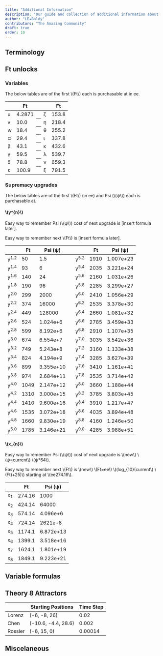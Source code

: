 ```yaml
---
title: "Additional Information"
description: "Our guide and collection of additional information about the game and the guide."
author: "LE★Baldy"
contributors: "The Amazing Community"
draft: true
order: 10
---
```


## Terminology

## Ft unlocks

### Variables

The below tables are of the first \\(Ft\\) each is purchasable at in ee.

<table class="newwords">
  <thead>
    <tr>
        <th class="invisible"></th>
        <th>Ft</th>
        <th class="invisible"></th>
        <th class="invisible"></th>
        <th>Ft</th>
    </tr>
  </thead>
  <tbody>
    <tr>
        <td class="leftHeader">u</td>
        <td>4.2871</td>
        <th class="invisible"></th>
        <td class="leftHeader">ζ</td>
        <td>153.8</td>
    </tr>
    <tr>
        <td class="leftHeader">v</td>
        <td>10.0</td>
        <th class="invisible"></th>
        <td class="leftHeader">η</td>
        <td>218.4</td>
    </tr>
    <tr>
        <td class="leftHeader">w</td>
        <td>18.4</td>
        <th class="invisible"></th>
        <td class="leftHeader">θ</td>
        <td>255.2</td>
    </tr>
    <tr>
        <td class="leftHeader">α</td>
        <td>29.4</td>
        <th class="invisible"></th>
        <td class="leftHeader">ι</td>
        <td>337.8</td>
    </tr>
    <tr>
        <td class="leftHeader">β</td>
        <td>43.1</td>
        <th class="invisible"></th>
        <td class="leftHeader">κ</td>
        <td>432.6</td>
    </tr>
    <tr>
        <td class="leftHeader">γ</td>
        <td>59.5</td>
        <th class="invisible"></th>
        <td class="leftHeader">λ</td>
        <td>539.7</td>
    </tr>
    <tr>
        <td class="leftHeader">δ</td>
        <td>78.8</td>
        <th class="invisible"></th>
        <td class="leftHeader">ν</td>
        <td>659.3</td>
    </tr>
    <tr>
        <td class="leftHeader">ε</td>
        <td>100.9</td>
        <th class="invisible"></th>
        <td class="leftHeader">ξ</td>
        <td>791.5</td>
    </tr>
  </tbody>
</table>

### Supremacy upgrades

The below tables are of the first \\(Ft\\) (in ee) and Psi (\\(ψ\\)) each is purchasable at.

#### \\(y^{n}\\)

Easy way to remember Psi (\\(ψ\\)) cost of next upgrade is [insert formula later].

Easy way to remember next \\(Ft\\) is [insert formula later].

<table class="newwords">
  <thead>
    <tr>
        <th class="invisible"></th>
        <th>Ft</th>
        <th>Psi (ψ)</th>
        <th class="invisible"></th>
        <th class="invisible"></th>
        <th>Ft</th>
        <th>Psi (ψ)</th>
    </tr>
  </thead>
  <tbody>
    <tr>
        <td class="leftHeader">y<sup>1.2</sup></td>
        <td>50</td>
        <td>1.5</td>
        <td class="invisible"></td>
        <td class="leftHeader">y<sup>5.2</sup></td>
        <td>1910</td>
        <td>1.007e+23</td>
    </tr>
    <tr>
        <td class="leftHeader">y<sup>1.4</sup></td>
        <td>93</td>
        <td>6</td>
        <td class="invisible"></td>
        <td class="leftHeader">y<sup>5.4</sup></td>
        <td>2035</td>
        <td>3.221e+24</td>
    </tr>
    <tr>
        <td class="leftHeader">y<sup>1.6</sup></td>
        <td>140</td>
        <td>24</td>
        <td class="invisible"></td>
        <td class="leftHeader">y<sup>5.6</sup></td>
        <td>2160</td>
        <td>1.031e+26</td>
    </tr>
    <tr>
        <td class="leftHeader">y<sup>1.8</sup></td>
        <td>190</td>
        <td>96</td>
        <td class="invisible"></td>
        <td class="leftHeader">y<sup>5.8</sup></td>
        <td>2285</td>
        <td>3.299e+27</td>
    </tr>
    <tr>
        <td class="leftHeader">y<sup>2.0</sup></td>
        <td>299</td>
        <td>2000</td>
        <td class="invisible"></td>
        <td class="leftHeader">y<sup>6.0</sup></td>
        <td>2410</td>
        <td>1.056e+29</td>
    </tr>
    <tr>
        <td class="leftHeader">y<sup>2.2</sup></td>
        <td>374</td>
        <td>16000</td>
        <td class="invisible"></td>
        <td class="leftHeader">y<sup>6.2</sup></td>
        <td>2535</td>
        <td>3.378e+30</td>
    </tr>
    <tr>
        <td class="leftHeader">y<sup>2.4</sup></td>
        <td>449</td>
        <td>128000</td>
        <td class="invisible"></td>
        <td class="leftHeader">y<sup>6.4</sup></td>
        <td>2660</td>
        <td>1.081e+32</td>
    </tr>
    <tr>
        <td class="leftHeader">y<sup>2.6</sup></td>
        <td>524</td>
        <td>1.024e+6</td>
        <td class="invisible"></td>
        <td class="leftHeader">y<sup>6.6</sup></td>
        <td>2785</td>
        <td>3.459e+33</td>
    </tr>
    <tr>
        <td class="leftHeader">y<sup>2.8</sup></td>
        <td>599</td>
        <td>8.192e+6</td>
        <td class="invisible"></td>
        <td class="leftHeader">y<sup>6.8</sup></td>
        <td>2910</td>
        <td>1.107e+35</td>
    </tr>
    <tr>
        <td class="leftHeader">y<sup>3.0</sup></td>
        <td>674</td>
        <td>6.554e+7</td>
        <td class="invisible"></td>
        <td class="leftHeader">y<sup>7.0</sup></td>
        <td>3035</td>
        <td>3.542e+36</td>
    </tr>
    <tr>
        <td class="leftHeader">y<sup>3.2</sup></td>
        <td>749</td>
        <td>5.243e+8</td>
        <td class="invisible"></td>
        <td class="leftHeader">y<sup>7.2</sup></td>
        <td>3160</td>
        <td>1.133e+38</td>
    </tr>
    <tr>
        <td class="leftHeader">y<sup>3.4</sup></td>
        <td>824</td>
        <td>4.194e+9</td>
        <td class="invisible"></td>
        <td class="leftHeader">y<sup>7.4</sup></td>
        <td>3285</td>
        <td>3.627e+39</td>
    </tr>
    <tr>
        <td class="leftHeader">y<sup>3.6</sup></td>
        <td>899</td>
        <td>3.355e+10</td>
        <td class="invisible"></td>
        <td class="leftHeader">y<sup>7.6</sup></td>
        <td>3410</td>
        <td>1.161e+41</td>
    </tr>
    <tr>
        <td class="leftHeader">y<sup>3.8</sup></td>
        <td>974</td>
        <td>2.684e+11</td>
        <td class="invisible"></td>
        <td class="leftHeader">y<sup>7.8</sup></td>
        <td>3535</td>
        <td>3.714e+42</td>
    </tr>
    <tr>
        <td class="leftHeader">y<sup>4.0</sup></td>
        <td>1049</td>
        <td>2.147e+12</td>
        <td class="invisible"></td>
        <td class="leftHeader">y<sup>8.0</sup></td>
        <td>3660</td>
        <td>1.188e+44</td>
    </tr>
    <tr>
        <td class="leftHeader">y<sup>4.2</sup></td>
        <td>1310</td>
        <td>3.000e+15</td>
        <td class="invisible"></td>
        <td class="leftHeader">y<sup>8.2</sup></td>
        <td>3785</td>
        <td>3.803e+45</td>
    </tr>
    <tr>
        <td class="leftHeader">y<sup>4.4</sup></td>
        <td>1410</td>
        <td>9.600e+16</td>
        <td class="invisible"></td>
        <td class="leftHeader">y<sup>8.4</sup></td>
        <td>3910</td>
        <td>1.217e+47</td>
    </tr>
    <tr>
        <td class="leftHeader">y<sup>4.6</sup></td>
        <td>1535</td>
        <td>3.072e+18</td>
        <td class="invisible"></td>
        <td class="leftHeader">y<sup>8.6</sup></td>
        <td>4035</td>
        <td>3.894e+48</td>
    </tr>
    <tr>
        <td class="leftHeader">y<sup>4.8</sup></td>
        <td>1660</td>
        <td>9.830e+19</td>
        <td class="invisible"></td>
        <td class="leftHeader">y<sup>8.8</sup></td>
        <td>4160</td>
        <td>1.246e+50</td>
    </tr>
    <tr>
        <td class="leftHeader">y<sup>5.0</sup></td>
        <td>1785</td>
        <td>3.146e+21</td>
        <td class="invisible"></td>
        <td class="leftHeader">y<sup>9.0</sup></td>
        <td>4285</td>
        <td>3.988e+51</td>
    </tr>
  </tbody>
</table>

#### \\(x_{n}\\)

Easy way to remember Psi (\\(ψ\\)) cost of next upgrade is \\(new\\) \\(ψ=current\\) \\(ψ*64\\).

Easy way to remember next \\(Ft\\) is \\(new\\) \\(Ft=ee\\) \\((log_{10}(current\\) \\(Ft)+25)\\) starting at \\(ee274.16\\).

<table class="newwords">
  <thead>
    <tr>
        <th class="invisible"></th>
        <th>Ft</th>
        <th>Psi (ψ)</th>
    </tr>
  </thead>
  <tbody>
    <tr>
        <td class="leftHeader">x<sub>1</sub></td>
        <td>274.16</td>
        <td>1000</td>
    </tr>
    <tr>
        <td class="leftHeader">x<sub>2</sub></td>
        <td>424.14</td>
        <td>64000</td>
    </tr>
    <tr>
        <td class="leftHeader">x<sub>3</sub></td>
        <td>574.14</td>
        <td>4.096e+6</td>
    </tr>
    <tr>
        <td class="leftHeader">x<sub>4</sub></td>
        <td>724.14</td>
        <td>2621e+8</td>
    </tr>
    <tr>
        <td class="leftHeader">x<sub>5</sub></td>
        <td>1174.1</td>
        <td>6.872e+13</td>
    </tr>
    <tr>
        <td class="leftHeader">x<sub>6</sub></td>
        <td>1399.1</td>
        <td>3.518e+16</td>
    </tr>
    <tr>
        <td class="leftHeader">x<sub>7</sub></td>
        <td>1624.1</td>
        <td>1.801e+19</td>
    </tr>
    <tr>
        <td class="leftHeader">x<sub>8</sub></td>
        <td>1849.1</td>
        <td>9.223e+21</td>
    </tr>
  </tbody>
</table>

## Variable formulas

## Theory 8 Attractors

<table class="newwords">
   <thead>
      <tr>
         <th class="invisible"></th>
         <th>Starting Positions</th>
         <th>Time Step</th>
      </tr>
   </thead>
   <tbody>
      <tr>
         <td class="leftHeader">Lorenz</td>
         <td>(-6, -8, 26)</td>
         <td>0.02</td>
      </tr>
      <tr>
         <td class="leftHeader">Chen</td>
         <td>(-10.6, -4.4, 28.6)</td>
         <td>0.002</td>
      </tr>
      <tr>
         <td class="leftHeader">Rossler</td>
         <td>(-6, 15, 0)</td>
         <td>0.00014</td>
      </tr>
   </tbody>
</table>

## Miscelaneous
